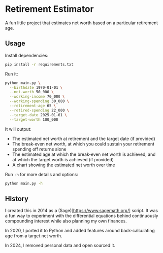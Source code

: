 # Retirement Estimator

A fun little project that estimates net worth based on a particular retirement age.

## Usage

Install dependencies:
```bash
pip install -r requirements.txt
```

Run it:
```bash
python main.py \
  --birthdate 1970-01-01 \
  --net-worth 50_000 \
  --working-income 70_000 \
  --working-spending 30_000 \
  --retirement-age 65 \
  --retired-spending 22_000 \
  --target-date 2025-01-01 \
  --target-worth 100_000
```

It will output:
- The estimated net worth at retirement and the target date (if provided)
- The break-even net worth, at which you could sustain your retirement spending off returns alone
- The estimated age at which the break-even net worth is achieved, and at which the target worth is achieved (if provided)
- A chart showing the estimated net worth over time

Run `-h` for more details and options:
```bash
python main.py -h
```

## History

I created this in 2014 as a (Sage)[https://www.sagemath.org/] script. It was a fun way to experiment with the differential equations behind continuously compounding interest while also planning my own finances. 

In 2020, I ported it to Python and added features around back-calculating age from a target net worth.

In 2024, I removed personal data and open sourced it.